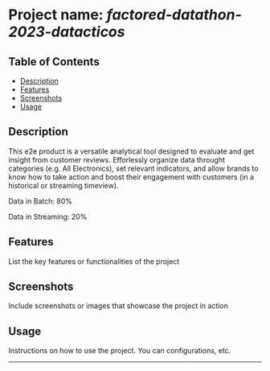 # Project name: *factored-datathon-2023-datacticos*

## Table of Contents 
- [Description](#description)
- [Features](#features)
- [Screenshots](#screenshots)
- [Usage](#usage)

## Description 

This e2e product is a versatile analytical tool designed to evaluate and get insight from customer reviews. Efforlessly organize data throught categories (e.g. All Electronics), set relevant indicators, and allow brands to know how to take action and boost their engagement with customers (in a historical or streaming timeview).

Data in Batch: 80% 

Data in Streaming: 20% 

## Features 

List the key features or functionalities of the project

## Screenshots 

Include screenshots or images that showcase the project in action 

## Usage

Instructions on how to use the project. You can configurations, etc.

---
